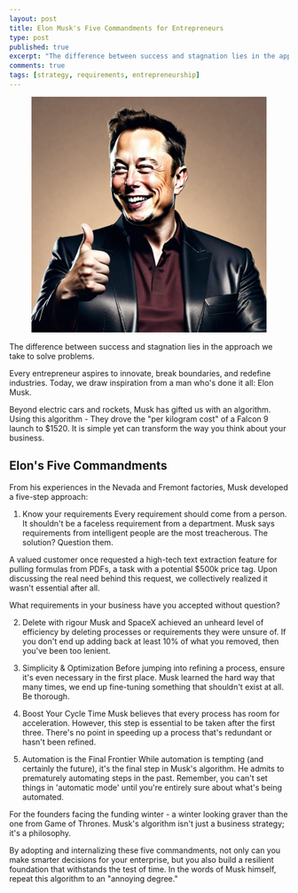 ```yaml
---
layout: post
title: Elon Musk's Five Commandments for Entrepreneurs
type: post
published: true
excerpt: "The difference between success and stagnation lies in the approach we take to solve problems."
comments: true
tags: [strategy, requirements, entrepreneurship]
---
```


<figure>
  <img src="../images/musk-thumbs-up.jpeg">
</figure>

The difference between success and stagnation lies in the approach we take to solve problems.

Every entrepreneur aspires to innovate, break boundaries, and redefine industries. Today, we draw inspiration from a man who's done it all: Elon Musk. 

Beyond electric cars and rockets, Musk has gifted us with an algorithm. Using this algorithm -  They drove the "per kilogram cost" of a Falcon 9 launch to $1520. It is simple yet can transform the way you think about your business.

## Elon's Five Commandments

From his experiences in the Nevada and Fremont factories, Musk developed a five-step approach:

1. Know your requirements
  Every requirement should come from a person. It shouldn't be a faceless requirement from a department. Musk says requirements from intelligent people are the most treacherous. The solution? Question them. 

  A valued customer once requested a high-tech text extraction feature for pulling formulas from PDFs, a task with a potential $500k price tag. Upon discussing the real need behind this request, we collectively realized it wasn't essential after all.

What requirements in your business have you accepted without question?

2. Delete with rigour
  Musk and SpaceX achieved an unheard level of efficiency by deleting processes or requirements they were unsure of. If you don't end up adding back at least 10% of what you removed, then you've been too lenient.

3. Simplicity & Optimization
   Before jumping into refining a process, ensure it's even necessary in the first place. Musk learned the hard way that many times, we end up fine-tuning something that shouldn't exist at all. Be thorough.

4. Boost Your Cycle Time
   Musk believes that every process has room for acceleration. However, this step is essential to be taken after the first three. There's no point in speeding up a process that's redundant or hasn't been refined.

5. Automation is the Final Frontier
   While automation is tempting (and certainly the future), it's the final step in Musk's algorithm. He admits to prematurely automating steps in the past. Remember, you can't set things in 'automatic mode' until you're entirely sure about what's being automated.

For the founders facing the funding winter - a winter looking graver than the one from Game of Thrones. Musk's algorithm isn't just a business strategy; it's a philosophy. 

By adopting and internalizing these five commandments, not only can you make smarter decisions for your enterprise, but you also build a resilient foundation that withstands the test of time. In the words of Musk himself, repeat this algorithm to an "annoying degree."  